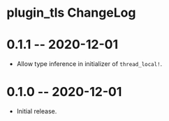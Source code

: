 # plugin_tls ChangeLog

# 0.1.1  -- 2020-12-01
* Allow type inference in initializer of `thread_local!`.

# 0.1.0  -- 2020-12-01
* Initial release.
